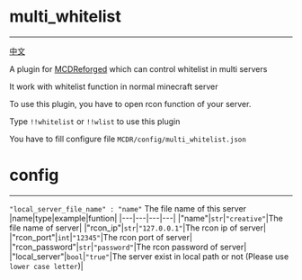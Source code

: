 # multi_whitelist
-----
[中文](https://github.com/rickyhoho/multi_whitelist/edit/master/README_cn.md)

A plugin for [MCDReforged](https://github.com/Fallen-Breath/MCDReforged) which can control whitelist in multi servers

It work with whitelist function in normal minecraft server

To use this plugin, you have to open rcon function of your server.

Type `!!whitelist` or `!!wlist` to use this plugin

You have to fill configure file `MCDR/config/multi_whitelist.json`

# config
-----
`"local_server_file_name" : "name"`   The file name of this server
|name|type|example|funtion|
|---|---|---|---|
|"name"|`str`|`"creative"`|The file name of server|
|"rcon_ip"|`str`|`"127.0.0.1"`|The rcon ip of server|
|"rcon_port"|`int`|`"12345"`|The rcon port of server|
|"rcon_password"|`str`|`"password"`|The rcon password of server|
|"local_server"|`bool`|`"true"`|The server exist in local path or not (Please use `lower case letter`)|

